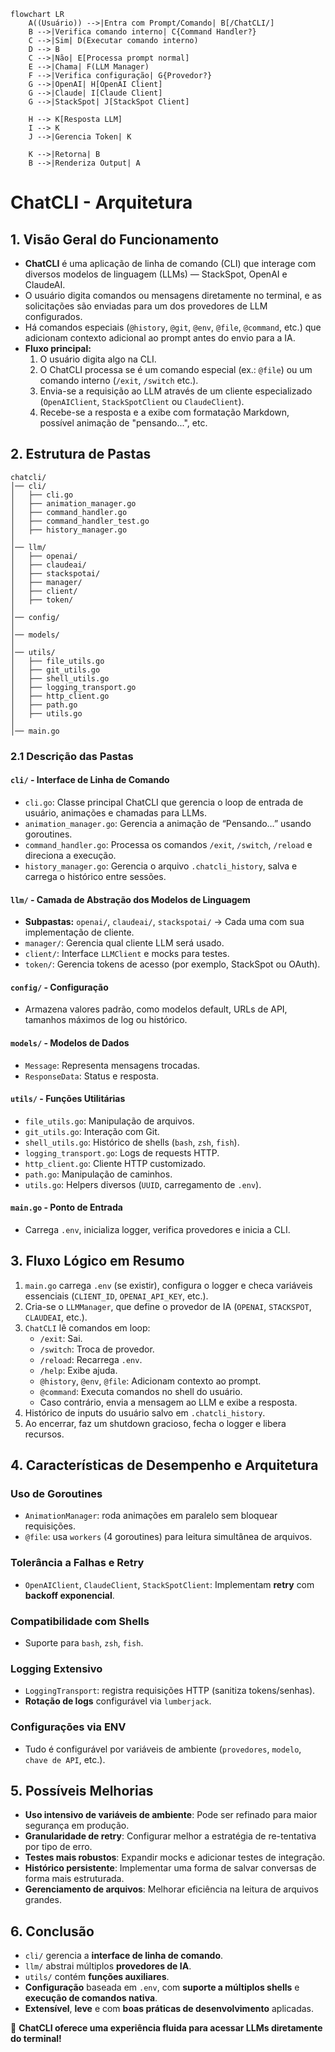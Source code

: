 ```mermaid
flowchart LR
    A((Usuário)) -->|Entra com Prompt/Comando| B[/ChatCLI/]
    B -->|Verifica comando interno| C{Command Handler?}
    C -->|Sim| D(Executar comando interno)
    D --> B
    C -->|Não| E[Processa prompt normal]
    E -->|Chama| F(LLM Manager)
    F -->|Verifica configuração| G{Provedor?}
    G -->|OpenAI| H[OpenAI Client]
    G -->|Claude| I[Claude Client]
    G -->|StackSpot| J[StackSpot Client]
        
    H --> K[Resposta LLM]
    I --> K
    J -->|Gerencia Token| K
        
    K -->|Retorna| B
    B -->|Renderiza Output| A
```

# ChatCLI - Arquitetura

## 1. Visão Geral do Funcionamento

- **ChatCLI** é uma aplicação de linha de comando (CLI) que interage com diversos modelos de linguagem (LLMs) — StackSpot, OpenAI e ClaudeAI.
- O usuário digita comandos ou mensagens diretamente no terminal, e as solicitações são enviadas para um dos provedores de LLM configurados.
- Há comandos especiais (`@history`, `@git`, `@env`, `@file`, `@command`, etc.) que adicionam contexto adicional ao prompt antes do envio para a IA.
- **Fluxo principal:**
    1. O usuário digita algo na CLI.
    2. O ChatCLI processa se é um comando especial (ex.: `@file`) ou um comando interno (`/exit`, `/switch` etc.).
    3. Envia-se a requisição ao LLM através de um cliente especializado (`OpenAIClient`, `StackSpotClient` ou `ClaudeClient`).
    4. Recebe-se a resposta e a exibe com formatação Markdown, possível animação de "pensando...", etc.

## 2. Estrutura de Pastas

```
chatcli/
│── cli/
│   ├── cli.go
│   ├── animation_manager.go
│   ├── command_handler.go
│   ├── command_handler_test.go
│   ├── history_manager.go
│
│── llm/
│   ├── openai/
│   ├── claudeai/
│   ├── stackspotai/
│   ├── manager/
│   ├── client/
│   ├── token/
│
│── config/
│
│── models/
│
│── utils/
│   ├── file_utils.go
│   ├── git_utils.go
│   ├── shell_utils.go
│   ├── logging_transport.go
│   ├── http_client.go
│   ├── path.go
│   ├── utils.go
│
│── main.go
```

### 2.1 **Descrição das Pastas**

#### `cli/` - Interface de Linha de Comando
- `cli.go`: Classe principal ChatCLI que gerencia o loop de entrada de usuário, animações e chamadas para LLMs.
- `animation_manager.go`: Gerencia a animação de “Pensando…” usando goroutines.
- `command_handler.go`: Processa os comandos `/exit`, `/switch`, `/reload` e direciona a execução.
- `history_manager.go`: Gerencia o arquivo `.chatcli_history`, salva e carrega o histórico entre sessões.

#### `llm/` - Camada de Abstração dos Modelos de Linguagem
- **Subpastas:** `openai/`, `claudeai/`, `stackspotai/` → Cada uma com sua implementação de cliente.
- `manager/`: Gerencia qual cliente LLM será usado.
- `client/`: Interface `LLMClient` e mocks para testes.
- `token/`: Gerencia tokens de acesso (por exemplo, StackSpot ou OAuth).

#### `config/` - Configuração
- Armazena valores padrão, como modelos default, URLs de API, tamanhos máximos de log ou histórico.

#### `models/` - Modelos de Dados
- `Message`: Representa mensagens trocadas.
- `ResponseData`: Status e resposta.

#### `utils/` - Funções Utilitárias
- `file_utils.go`: Manipulação de arquivos.
- `git_utils.go`: Interação com Git.
- `shell_utils.go`: Histórico de shells (`bash`, `zsh`, `fish`).
- `logging_transport.go`: Logs de requests HTTP.
- `http_client.go`: Cliente HTTP customizado.
- `path.go`: Manipulação de caminhos.
- `utils.go`: Helpers diversos (`UUID`, carregamento de `.env`).

#### `main.go` - Ponto de Entrada
- Carrega `.env`, inicializa logger, verifica provedores e inicia a CLI.

## 3. Fluxo Lógico em Resumo

1. `main.go` carrega `.env` (se existir), configura o logger e checa variáveis essenciais (`CLIENT_ID`, `OPENAI_API_KEY`, etc.).
2. Cria-se o `LLMManager`, que define o provedor de IA (`OPENAI`, `STACKSPOT`, `CLAUDEAI`, etc.).
3. `ChatCLI` lê comandos em loop:
    - `/exit`: Sai.
    - `/switch`: Troca de provedor.
    - `/reload`: Recarrega `.env`.
    - `/help`: Exibe ajuda.
    - `@history`, `@env`, `@file`: Adicionam contexto ao prompt.
    - `@command`: Executa comandos no shell do usuário.
    - Caso contrário, envia a mensagem ao LLM e exibe a resposta.
4. Histórico de inputs do usuário salvo em `.chatcli_history`.
5. Ao encerrar, faz um shutdown gracioso, fecha o logger e libera recursos.

## 4. Características de Desempenho e Arquitetura

### Uso de Goroutines
- `AnimationManager`: roda animações em paralelo sem bloquear requisições.
- `@file`: usa `workers` (4 goroutines) para leitura simultânea de arquivos.

### Tolerância a Falhas e Retry
- `OpenAIClient`, `ClaudeClient`, `StackSpotClient`: Implementam **retry** com **backoff exponencial**.

### Compatibilidade com Shells
- Suporte para `bash`, `zsh`, `fish`.

### Logging Extensivo
- `LoggingTransport`: registra requisições HTTP (sanitiza tokens/senhas).
- **Rotação de logs** configurável via `lumberjack`.

### Configurações via ENV
- Tudo é configurável por variáveis de ambiente (`provedores`, `modelo`, `chave de API`, etc.).

## 5. Possíveis Melhorias

- **Uso intensivo de variáveis de ambiente**: Pode ser refinado para maior segurança em produção.
- **Granularidade de retry**: Configurar melhor a estratégia de re-tentativa por tipo de erro.
- **Testes mais robustos**: Expandir mocks e adicionar testes de integração.
- **Histórico persistente**: Implementar uma forma de salvar conversas de forma mais estruturada.
- **Gerenciamento de arquivos**: Melhorar eficiência na leitura de arquivos grandes.

## 6. Conclusão

- `cli/` gerencia a **interface de linha de comando**.
- `llm/` abstrai múltiplos **provedores de IA**.
- `utils/` contém **funções auxiliares**.
- **Configuração** baseada em `.env`, com **suporte a múltiplos shells** e **execução de comandos nativa**.
- **Extensível**, **leve** e com **boas práticas de desenvolvimento** aplicadas.

🚀 **ChatCLI oferece uma experiência fluida para acessar LLMs diretamente do terminal!**

